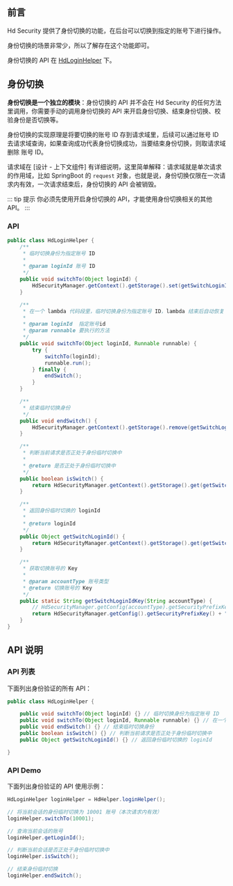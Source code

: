 
## 前言

Hd Security 提供了身份切换的功能，在后台可以切换到指定的账号下进行操作。

身份切换的场景非常少，所以了解存在这个功能即可。

身份切换的 API 在 [HdLoginHelper](https://github.com/Kele-Bingtang/hd-security/tree/master/hd-security-core/src/main/java/cn/youngkbt/hdsecurity/hd/HdLoginHelper.java) 下。

## 身份切换

**身份切换是一个独立的模块**：身份切换的 API 并不会在 Hd Security 的任何方法里调用，你需要手动的调用身份切换的 API 来开启身份切换、结束身份切换、校验身份是否切换等。

身份切换的实现原理是将要切换的账号 ID 存到请求域里，后续可以通过账号 ID 去请求域查询，如果查询成功代表身份切换成功，当要结束身份切换，则取请求域删除 账号 ID。

请求域在 [设计 - 上下文组件] 有详细说明，这里简单解释：请求域就是单次请求的作用域，比如 SpringBoot 的 `request` 对象，也就是说，身份切换仅限在一次请求内有效，一次请求结束后，身份切换的 API 会被销毁。


::: tip 提示
你必须先使用开启身份切换的 API，才能使用身份切换相关的其他 API。
:::

### API

```java
public class HdLoginHelper {
    /**
     * 临时切换身份为指定账号 ID
     *
     * @param loginId 账号 ID
     */
    public void switchTo(Object loginId) {
        HdSecurityManager.getContext().getStorage().set(getSwitchLoginIdKey(accountType), loginId);
    }

    /**
     * 在一个 lambda 代码段里，临时切换身份为指定账号 ID，lambda 结束后自动恢复
     *
     * @param loginId  指定账号id
     * @param runnable 要执行的方法
     */
    public void switchTo(Object loginId, Runnable runnable) {
        try {
            switchTo(loginId);
            runnable.run();
        } finally {
            endSwitch();
        }
    }

    /**
     * 结束临时切换身份
     */
    public void endSwitch() {
        HdSecurityManager.getContext().getStorage().remove(getSwitchLoginIdKey(accountType));
    }

    /**
     * 判断当前请求是否正处于身份临时切换中
     *
     * @return 是否正处于身份临时切换中
     */
    public boolean isSwitch() {
        return HdSecurityManager.getContext().getStorage().get(getSwitchLoginIdKey(accountType)) != null;
    }

    /**
     * 返回身份临时切换的 loginId
     *
     * @return loginId
     */
    public Object getSwitchLoginId() {
        return HdSecurityManager.getContext().getStorage().get(getSwitchLoginIdKey(accountType));
    }

    /**
     * 获取切换账号的 Key
     *
     * @param accountType 账号类型
     * @return 切换账号的 Key
     */
    public static String getSwitchLoginIdKey(String accountType) {
        // HdSecurityManager.getConfig(accountType).getSecurityPrefixKey() 默认等于 hd-security，在全局配置可以修改默认值
        return HdSecurityManager.getConfig().getSecurityPrefixKey() + ":" + accountType + ":var:switch";
    }
}
```

## API 说明

### API 列表

下面列出身份验证的所有 API：

```java
public class HdLoginHelper {

    public void switchTo(Object loginId) {} // 临时切换身份为指定账号 ID
    public void switchTo(Object loginId, Runnable runnable) {} // 在一个 lambda 代码段里，临时切换身份为指定账号 ID，lambda 结束后自动恢复
    public void endSwitch() {} // 结束临时切换身份
    public boolean isSwitch() {} // 判断当前请求是否正处于身份临时切换中
    public Object getSwitchLoginId() {} // 返回身份临时切换的 loginId

}
```

### API Demo

下面列出身份验证的 API 使用示例：

```java
HdLoginHelper loginHelper = HdHelper.loginHelper();

// 将当前会话的身份临时切换为 10001 账号（本次请求内有效）
loginHelper.switchTo(10001);

// 查询当前会话的账号
loginHelper.getLoginId();

// 判断当前会话是否正处于身份临时切换中
loginHelper.isSwitch();

// 结束身份临时切换
loginHelper.endSwitch();
```